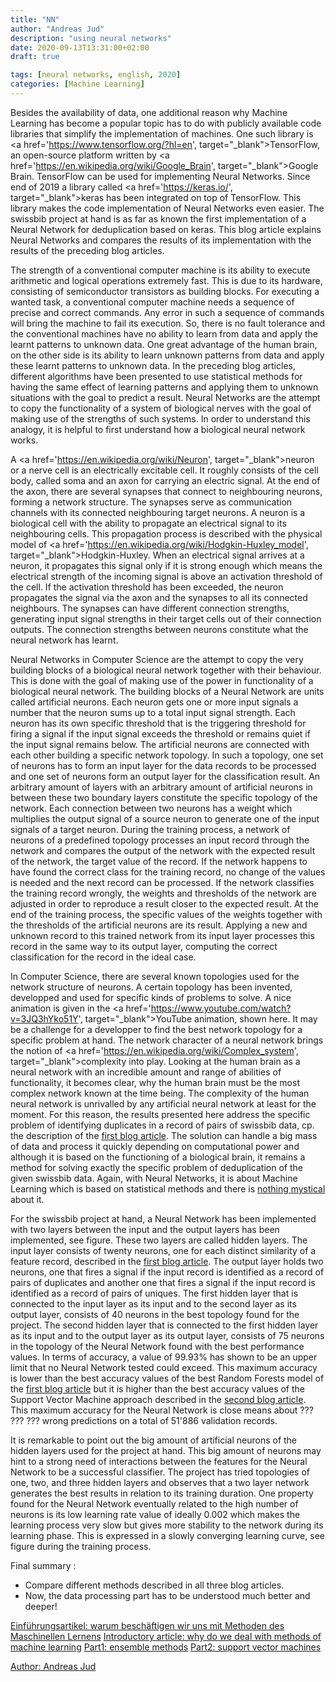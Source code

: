 ```yaml
---
title: "NN"
author: "Andreas Jud"
description: "using neural networks"
date: 2020-09-13T13:31:00+02:00
draft: true

tags: [neural networks, english, 2020]
categories: [Machine Learning]
---
```



Besides the availability of data, one additional reason why Machine Learning has become a popular topic has to do with publicly available code libraries that simplify the implementation of machines. One such library is <a href='https://www.tensorflow.org/?hl=en', target="_blank">TensorFlow</a>, an open-source platform written by <a href='https://en.wikipedia.org/wiki/Google_Brain', target="_blank">Google Brain</a>. TensorFlow can be used for implementing Neural Networks. Since end of 2019 a library called <a href='https://keras.io/', target="_blank">keras</a> has been integrated on top of TensorFlow. This library makes the code implementation of Neural Networks even easier. The swissbib project at hand is as far as known the first implementation of a Neural Network for deduplication based on keras. This blog article explains Neural Networks and compares the results of its implementation with the results of the preceding blog articles.

The strength of a conventional computer machine is its ability to execute arithmetic and logical operations extremely fast. This is due to its hardware, consisting of semiconductor transistors as building blocks. For executing a wanted task, a conventional computer machine needs a sequence of precise and correct commands. Any error in such a sequence of commands will bring the machine to fail its execution. So, there is no fault tolerance and the conventional machines have no ability to learn from data and apply the learnt patterns to unknown data. One great advantage of the human brain, on the other side is its ability to learn unknown patterns from data and apply these learnt patterns to unknown data. In the preceding blog articles, different algorithms have been presented to use statistical methods for having the same effect of learning patterns and applying them to unknown situations with the goal to predict a result. Neural Networks are the attempt to copy the functionality of a system of biological nerves with the goal of making use of the strengths of such systems. In order to understand this analogy, it is helpful to first understand how a biological neural network works.

A <a href='https://en.wikipedia.org/wiki/Neuron', target="_blank">neuron or a nerve cell is an electrically excitable cell</a>. It roughly consists of the cell body, called soma and an axon for carrying an electric signal. At the end of the axon, there are several synapses that connect to neighbouring neurons, forming a network structure. The synapses serve as communication channels with its connected neighbouring target neurons. A neuron is a biological cell with the ability to propagate an electrical signal to its neighbouring cells. This propagation process is described with the physical model of <a href='https://en.wikipedia.org/wiki/Hodgkin-Huxley_model', target="_blank">Hodgkin-Huxley</a>. When an electrical signal arrives at a neuron, it propagates this signal only if it is strong enough which means the electrical strength of the incoming signal is above an activation threshold of the cell. If the activation threshold has been exceeded, the neuron propagates the signal via the axon and the synapses to all its connected neighbours. The synapses can have different connection strengths, generating input signal strengths in their target cells out of their connection outputs. The connection strengths between neurons constitute what the neural network has learnt.

Neural Networks in Computer Science are the attempt to copy the very building blocks of a biological neural network together with their behaviour. This is done with the goal of making use of the power in functionality of a biological neural network. The building blocks of a Neural Network are units called artificial neurons. Each neuron gets one or more input signals a number that the neuron sums up to a total input signal strength. Each neuron has its own specific threshold that is the triggering threshold for firing a signal if the input signal exceeds the threshold or remains quiet if the input signal remains below. The artificial neurons are connected with each other building a specific network topology. In such a topology, one set of neurons has to form an input layer for the data records to be processed and one set of neurons form an output layer for the classification result. An arbitrary amount of layers with an arbitrary amount of artificial neurons in between these two boundary layers constitute the specific topology of the network. Each connection between two neurons has a weight which multiplies the output signal of a source neuron to generate one of the input signals of a target neuron. During the training process, a network of neurons of a predefined topology processes an input record through the network and compares the output of the network with the expected result of the network, the target value of the record. If the network happens to have found the correct class for the training record, no change of the values is needed and the next record can be processed. If the network classifies the training record wrongly, the weights and thresholds of the network are adjusted in order to reproduce a result closer to the expected result. At the end of the training process, the specific values of the weights together with the thresholds of the artificial neurons are its result. Applying a new and unknown record to this trained network from its input layer processes this record in the same way to its output layer, computing the correct classification for the record in the ideal case.

In Computer Science, there are several known topologies used for the network structure of neurons. A certain topology has been invented, developped and used for specific kinds of problems to solve. A nice animation is given in the <a href='https://www.youtube.com/watch?v=3JQ3hYko51Y', target="_blank">YouTube animation, shown here</a>. It may be a challenge for a developper to find the best network topology for a specific problem at hand. The network character of a neural network brings the notion of <a href='https://en.wikipedia.org/wiki/Complex_system', target="_blank">complexity</a> into play. Looking at the human brain as a neural network with an incredible amount and range of abilities of functionality, it becomes clear, why the human brain must be the most complex network known at the time being. The complexity of the human neural network is unrivalled by any artificial neural network at least for the moment. For this reason, the results presented here address the specific problem of identifying duplicates in a record of pairs of swissbib data, cp. the description of the <a href='/blog/machine_learning/ensemblemethods' target="_blank">first blog article</a>. The solution can handle a big mass of data and process it quickly depending on computational power and although it is based on the functioning of a biological brain, it remains a method for solving exactly the specific problem of deduplication of the given swissbib data. Again, with Neural Networks, it is about Machine Learning which is based on statistical methods and there is <a href='/blog/machine_learning/support_vector_machines' target="_blank">nothing mystical</a> about it.

For the swissbib project at hand, a Neural Network has been implemented with two layers between the input and the output layers has been implemented, see figure. These two layers are called hidden layers. The input layer consists of twenty neurons, one for each distinct similarity of a feature record, described in the <a href='/blog/machine_learning/ensemblemethods' target="_blank">first blog article</a>. The output layer holds two neurons, one that fires a signal if the input record is identified as a record of pairs of duplicates and another one that fires a signal if the input record is identified as a record of pairs of uniques. The first hidden layer that is connected to the input layer as its input and to the second layer as its output layer, consists of 40 neurons in the best topology found for the project. The second hidden layer that is connected to the first hidden layer as its input and to the output layer as its output layer, consists of 75 neurons in the topology of the Neural Network found with the best performance values. In terms of accuracy, a value of 99.93% has shown to be an upper limit that no Neural Network tested could exceed. This maximum accuracy is lower than the best accuracy values of the best Random Forests model of the <a href='/blog/machine_learning/ensemblemethods/' target="_blank">first blog article</a> but it is higher than the best accuracy values of the Support Vector Machine approach described in the <a href='/blog/machine_learning/support_vector_machines/' target="_blank">second blog article</a>. This maximum accuracy for the Neural Network is close means about ??? ??? ??? wrong predictions on a total of 51'886 validation records.

It is remarkable to point out the big amount of artificial neurons of the hidden layers used for the project at hand. This big amount of neurons may hint to a strong need of interactions between the features for the Neural Network to be a successful classifier. The project has tried topologies of one, two, and three hidden layers and observes that a two layer network generates the best results in relation to its training duration. One property found for the Neural Network eventually related to the high number of neurons is its low learning rate value of ideally 0.002 which makes the learning process very slow but gives more stability to the network during its learning phase. This is expressed in a slowly converging learning curve, see figure during the training process.



Final summary :
* Compare different methods described in all three blog articles.
* Now, the data processing part has to be understood much better and deeper!


[Einführungsartikel: warum beschäftigen wir uns mit Methoden des Maschinellen Lernens](/blog/machine_learning/background_de)
[Introductory article: why do we deal with methods of machine learning](/blog/machine_learning/background_en)
[Part1: ensemble methods](/blog/machine_learning/ensemblemethods)
[Part2: support vector machines](/blog/machine_learning/support_vector_machines)


<a href="https://www.linkedin.com/in/andreas-jud-2a39a770/" target="_blank">Author: Andreas Jud</a>
